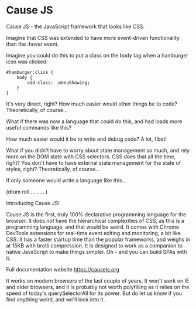 # Cause JS
Cause JS - the JavaScript framework that looks like CSS.

Imagine that CSS was extended to have more event-driven functionality than the :hover event.

Imagine you could do this to put a class on the body tag when a hamburger icon was clicked:

```
#hamburger:click {
    body {
        add-class: .menuShowing;
    }
}
```

It's very direct, right? How much easier would other things be to code? Theoretically, of course...

What if there was now a language that could do this, and had loads more useful commands like this?

How much easier would it be to write and debug code? A lot, I bet!

What if you didn't have to worry about state management so much, and rely more on the DOM state with CSS selectors. CSS does that all the time, right? You don't have to have external state management for the state of styles, right? Theoretically, of course...

If only someone would write a language like this...

(drum roll...........)

Introducing Cause JS!

Cause JS is the first, truly 100% declarative programming language for the browser.
It does *not* have the hierarchical complexities of CSS, as this is a programming language, and that would be weird.
It comes with Chrome DevTools extensions for real-time event editing and monitoring, a bit like CSS.
It has a faster startup time than the popular frameworks, and weighs in at 15KB with brotli compression. It is designed to work as a companion to native JavaScript to make things simpler. Oh - and you can build SPAs with it.

Full documentation website
https://causejs.org

It works on modern browsers of the last couple of years. It won't work on IE and older browsers, and it is probably not worth polyfilling as it relies on the speed of today's querySelectorAll for its power. But do let us know if you find anything weird, and we'll look into it.
